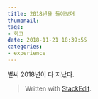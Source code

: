 ```yaml
---
title: 2018년을 돌아보며
thumbnail: 
tags:
- 회고
date: 2018-11-21 18:39:55
categories:
- experience
---
```


벌써 2018년이 다 지났다.  

> Written with [StackEdit](https://stackedit.io/).
<!--stackedit_data:
eyJoaXN0b3J5IjpbMjA0MDc0MDU3MF19
-->